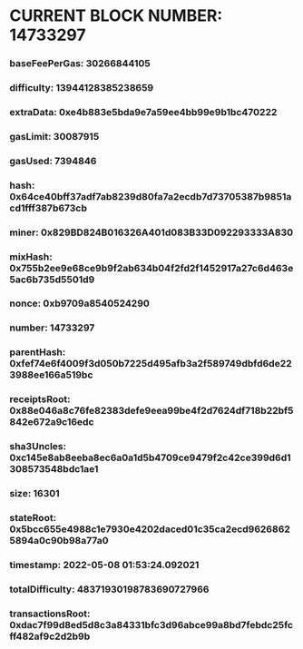 # CURRENT BLOCK NUMBER: 14733297

### baseFeePerGas: 30266844105
### difficulty: 13944128385238659
### extraData: 0xe4b883e5bda9e7a59ee4bb99e9b1bc470222
### gasLimit: 30087915
### gasUsed: 7394846
### hash: 0x64ce40bff37adf7ab8239d80fa7a2ecdb7d73705387b9851acd1fff387b673cb
### miner: 0x829BD824B016326A401d083B33D092293333A830
### mixHash: 0x755b2ee9e68ce9b9f2ab634b04f2fd2f1452917a27c6d463e5ac6b735d5501d9
### nonce: 0xb9709a8540524290
### number: 14733297
### parentHash: 0xfef74e6f4009f3d050b7225d495afb3a2f589749dbfd6de223988ee166a519bc
### receiptsRoot: 0x88e046a8c76fe82383defe9eea99be4f2d7624df718b22bf5842e672a9c16edc
### sha3Uncles: 0xc145e8ab8eeba8ec6a0a1d5b4709ce9479f2c42ce399d6d1308573548bdc1ae1
### size: 16301
### stateRoot: 0x5bcc655e4988c1e7930e4202daced01c35ca2ecd96268625894a0c90b98a77a0
### timestamp: 2022-05-08 01:53:24.092021
### totalDifficulty: 48371930198783690727966
### transactionsRoot: 0xdac7f99d8ed5d8c3a84331bfc3d96abce99a8bd7febdc25fcff482af9c2d2b9b
